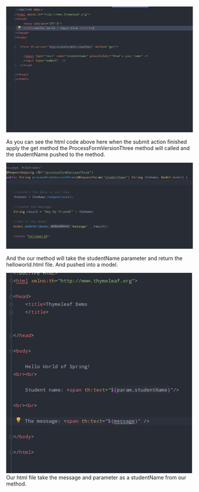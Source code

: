 

![](Attachment/Pasted%20image%2020240421014554.png)


As you can see the html code above here when the submit action finished apply the get method the ProcessFormVersionThree method will called  and the studentName pushed to the method.


![](Attachment/Pasted%20image%2020240421015703.png)

And the our method will take the studentName parameter and return the helloworld.html file. And pushed into  a model.

![](Attachment/Pasted%20image%2020240421015838.png)
Our html file take the message and parameter as a studentName from our method.